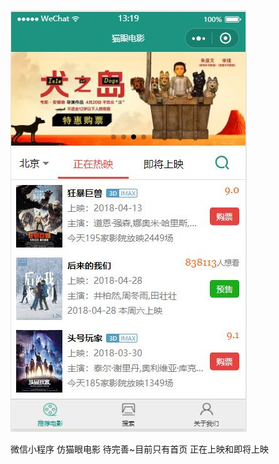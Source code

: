 ![index.jpg](https://github.com/GOGOLQQ/wxmovie/blob/f4ae04f7c3c0c82296cb0b3b6da8ae795645bd1f/theme/home.jpg)

微信小程序 仿猫眼电影 待完善~目前只有首页 正在上映和即将上映
